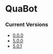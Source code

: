 # QuaBot

### Current Versions
* [0.0.0](https://github.com/QuaBot/QuaBot/tree/v0.0.0)
* [5.0.0](https://github.com/QuaBot/QuaBot/tree/v5.0.0)
* [5.0.1](https://github.com/QuaBot/QuaBot/tree/v5.0.1)
